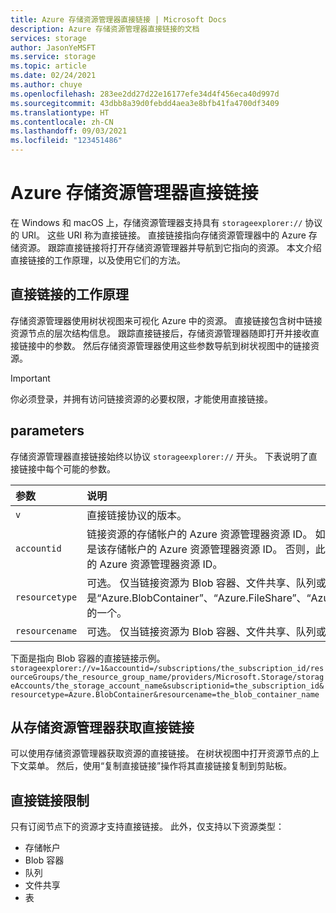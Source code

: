 ```yaml
---
title: Azure 存储资源管理器直接链接 | Microsoft Docs
description: Azure 存储资源管理器直接链接的文档
services: storage
author: JasonYeMSFT
ms.service: storage
ms.topic: article
ms.date: 02/24/2021
ms.author: chuye
ms.openlocfilehash: 283ee2dd27d22e16177efe34d4f456eca40d997d
ms.sourcegitcommit: 43dbb8a39d0febdd4aea3e8bfb41fa4700df3409
ms.translationtype: HT
ms.contentlocale: zh-CN
ms.lasthandoff: 09/03/2021
ms.locfileid: "123451486"
---
```

# <a name="azure-storage-explorer-direct-link"></a>Azure 存储资源管理器直接链接

在 Windows 和 macOS 上，存储资源管理器支持具有 `storageexplorer://` 协议的 URI。 这些 URI 称为直接链接。 直接链接指向存储资源管理器中的 Azure 存储资源。 跟踪直接链接将打开存储资源管理器并导航到它指向的资源。 本文介绍直接链接的工作原理，以及使用它们的方法。

## <a name="how-direct-links-work"></a>直接链接的工作原理

存储资源管理器使用树状视图来可视化 Azure 中的资源。 直接链接包含树中链接资源节点的层次结构信息。 跟踪直接链接后，存储资源管理器随即打开并接收直接链接中的参数。 然后存储资源管理器使用这些参数导航到树状视图中的链接资源。

> [!IMPORTANT]
> 你必须登录，并拥有访问链接资源的必要权限，才能使用直接链接。

## <a name="parameters"></a>parameters

存储资源管理器直接链接始终以协议 `storageexplorer://` 开头。 下表说明了直接链接中每个可能的参数。

参数 | 说明
:---------| :---------
`v`         | 直接链接协议的版本。
`accountid` | 链接资源的存储帐户的 Azure 资源管理器资源 ID。 如果链接资源是存储帐户，此 ID 将是该存储帐户的 Azure 资源管理器资源 ID。 否则，此 ID 将是链接资源所属的存储帐户的 Azure 资源管理器资源 ID。
`resourcetype` | 可选。 仅当链接资源为 Blob 容器、文件共享、队列或表时使用。 必须是“Azure.BlobContainer”、“Azure.FileShare”、“Azure.Queue”、“Azure.FileShare”中的一个。
`resourcename` | 可选。 仅当链接资源为 Blob 容器、文件共享、队列或表时使用。 链接资源的名称。

下面是指向 Blob 容器的直接链接示例。 
`storageexplorer://v=1&accountid=/subscriptions/the_subscription_id/resourceGroups/the_resource_group_name/providers/Microsoft.Storage/storageAccounts/the_storage_account_name&subscriptionid=the_subscription_id&resourcetype=Azure.BlobContainer&resourcename=the_blob_container_name`

## <a name="get-a-direct-link-from-storage-explorer"></a>从存储资源管理器获取直接链接

可以使用存储资源管理器获取资源的直接链接。 在树状视图中打开资源节点的上下文菜单。 然后，使用“复制直接链接”操作将其直接链接复制到剪贴板。

## <a name="direct-link-limitations"></a>直接链接限制

只有订阅节点下的资源才支持直接链接。 此外，仅支持以下资源类型：

- 存储帐户
- Blob 容器
- 队列
- 文件共享
- 表
